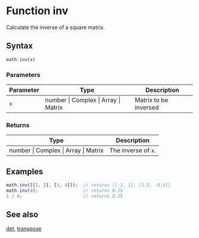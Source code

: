 <!-- Note: This file is automatically generated from source code comments. Changes made in this file will be overridden. -->

# Function inv

Calculate the inverse of a square matrix.


## Syntax

```js
math.inv(x)
```

### Parameters

Parameter | Type | Description
--------- | ---- | -----------
`x` | number &#124; Complex &#124; Array &#124; Matrix | Matrix to be inversed

### Returns

Type | Description
---- | -----------
number &#124; Complex &#124; Array &#124; Matrix | The inverse of `x`.


## Examples

```js
math.inv([[1, 2], [3, 4]]);  // returns [[-2, 1], [1.5, -0.5]]
math.inv(4);                 // returns 0.25
1 / 4;                       // returns 0.25
```


## See also

[det](det.md),
[transpose](transpose.md)
